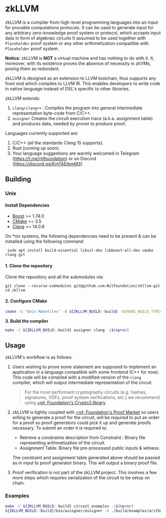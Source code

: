 # zkLLVM

zkLLVM is a compiler from high-level programming languages into an input for provable computations protocols. 
It can be used to generate input for any arbitrary zero-knowledge proof system or protocol, which accepts 
input data in form of algebraic circuits It assumed to be used together with `Placeholder` proof system or 
any other arithmetization compatible with `Placeholder` proof system.

**Notice**: zkLLVM is **NOT** a virtual machine and has nothing to do with it. It, moreover, with its existence proves the absence of necessity in zkVMs, posing them as redundant.

zkLLVM is designed as an extension to LLVM toolchain, thus supports any front end which compiles to LLVM IR. This 
enables developers to write code in native language instead of DSL's specific to other libraries.

zkLLVM extends:
1. `clang/clang++` : Compiles the program into general intermediate representation byte-code from C/C++.
2. `assigner` Creates the circuit execution trace (a.k.a. assignment table) and produces data, needed by prover to produce proof.

Languages currently supported are:
1. C/C++ (all the standards Clang 15 supports).
2. Rust (coming up soon).
3. Your language suggestions are warmly welcomed in Telegram (https://t.me/nilfoundation) or on Discord (https://discord.gg/KmTAEjbmM3).

## Building

### Unix

#### Install Dependencies

* [Boost](https://www.boost.org/) >= 1.74.0
* [CMake](https://cmake.org/) >= 3.5
* [Clang](https://clang.llvm.org/) >= 14.0.6

On \*nix systems, the following dependencies need to be present & can be installed using the following command

```
 sudo apt install build-essential libssl-dev libboost-all-dev cmake clang git
```

#### 1. Clone the repository

Clone the repository and all the submodules via:

```
git clone --recurse-submodules git@github.com:NilFoundation/zkllvm.git
cd zkllvm
```

#### **2. Configure CMake**

```bash
cmake -G "Unix Makefiles" -B ${ZKLLVM_BUILD:-build} -DCMAKE_BUILD_TYPE=Release -DLLVM_ENABLE_PROJECTS=clang .
```

**3. Build the compiler**

```bash
make -C ${ZKLLVM_BUILD:-build} assigner clang -j$(nproc)
```

## Usage

zkLLVM's workflow is as follows:

1. Users wishing to prove some statement are supposed to implement an application in a language compatible with some frontend (C++ for now). This code will be compiled with a modified version of the `clang` compiler, which will output intermediate representation of the circuit. 
   > For the most performant cryptography circuits (e.g. hashes, signatures, VDFs, proof system verifications, etc.) 
   > we recommend using [=nil; Foundation's Crypto3 library](https://github.com/nilfoundation/crypto3.git).

2. zkLLVM is tightly coupled with [=nil; Foundation's Proof Market](https://proof.market.nil.foundation) so users willing to generate a 
   proof for the circuit, will be required to put an order for a proof so proof generators could pick it up and 
   generate proofs necessary. To submit an order it is required to: 

    * Retrieve a constraints description from Constraint : Binary file representing arithmetization of the circuit.
    * Assignment Table: Binary file pre-processed public inputs & witness.

   The constraint and assignment table generated above should be passed as in input to proof generator binary. This 
   will output a binary proof file.

3. Proof verification is not part of the zkLLVM project. This involves a few more steps which requires serialization of
   the circuit to be setup on chain.

### Examples

```bash
make -C ${ZKLLVM_BUILD:-build} circuit_examples -j$(nproc)
${ZKLLVM_BUILD:-build}/bin/assigner/assigner -b ./build/examples/arithmetics_example.ll -i examples/arithmetics.inp -t assignment.tbl -c circuit.crct
```
